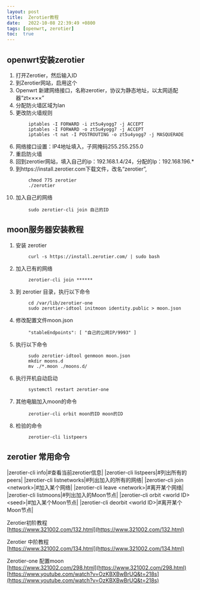 ```yaml
---
layout: post
title:  Zerotier教程
date:   2022-10-08 22:39:49 +0800
tags: [openwrt, zerotier]
toc:  true
---
```


## openwrt安装zerotier  

1. 打开Zerotier，然后输入ID
2. 到Zerotier网站，启用这个
3. Openwrt 新建网络接口，名称zerotier，协议为静态地址，以太网适配器“zt××××”
4. 分配防火墙区域为lan  
5. 更改防火墙规则
```
		iptables -I FORWARD -i zt5u4yogg7 -j ACCEPT
		iptables -I FORWARD -o zt5u4yogg7 -j ACCEPT
		iptables -t nat -I POSTROUTING -o zt5u4yogg7 -j MASQUERADE
```

6. 网络接口设置：IP4地址填入，子网掩码255.255.255.0
7. 重启防火墙
8. 回到zerotier网站，填入自己的ip：192.168.1.4/24，分配的Ip：192.168.196.*
9. 到https://install.zerotier.com下载文件，改名“zerotier”,   
```	
		chmod 775 zerotier
		./zerotier
```
10. 加入自己的网络
```
		sudo zerotier-cli join 自己的ID	
```
  
## moon服务器安装教程  

1. 安装 zerotier  
```
		curl -s https://install.zerotier.com/ | sudo bash
```
2. 加入已有的网络
```
		zerotier-cli join ******
```
3. 到 zerotier 目录，执行以下命令
```
		cd /var/lib/zerotier-one
		sudo zerotier-idtool initmoon identity.public > moon.json
```
4. 修改配置文件moon.json
```
		"stableEndpoints": [ "自己的公网IP/9993" ]
```
5. 执行以下命令
```
		sudo zerotier-idtool genmoon moon.json 
		mkdir moons.d
		mv ./*.moon ./moons.d/
```
6. 执行开机自动启动
```
		systemctl restart zerotier-one
```
7. 其他电脑加入moon的命令
```
		zerotier-cli orbit moon的ID moon的ID
```
8. 检验的命令
```
		zerotier-cli listpeers
```

## zerotier 常用命令

|zerotier-cli info|#查看当前zerotier信息| 
|zerotier-cli listpeers|#列出所有的peers|
|zerotier-cli listnetworks|#列出加入的所有的网络|
|zerotier-cli join \<network>|#加入某个网络|
|zerotier-cli leave \<network>|#离开某个网络|
|zerotier-cli listmoons|#列出加入的Moon节点|
|zerotier-cli orbit \<world ID> \<seed>|#加入某个Moon节点|
|zerotier-cli deorbit \<world ID>|#离开某个Moon节点|




Zerotier初阶教程  
[https://www.321002.com/132.html](https://www.321002.com/132.html)

Zerotier 中阶教程  
[https://www.321002.com/134.html](https://www.321002.com/134.html)

Zerotier-one 配置moon  
[https://www.321002.com/298.html](https://www.321002.com/298.html)  
[https://www.youtube.com/watch?v=OzKBXBwBrUQ&t=218s](https://www.youtube.com/watch?v=OzKBXBwBrUQ&t=218s)





